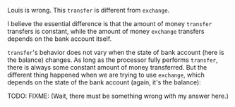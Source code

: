 Louis is wrong. This `transfer` is different from `exchange`.

I believe the essential difference is that the amount of money `transfer` transfers is constant,
while the amount of money `exchange` transfers depends on the bank account itself.

`transfer`'s behavior does not vary when the state of bank account (here is the balance) changes.
As long as the processor fully performs `transfer`, there is always some constant amount of money transferred.
But the different thing happened when we are trying to use `exchange`, which depends on the state
of the bank account (again, it's the balance): 

TODO: FIXME:
(Wait, there must be something wrong with my answer here.)
